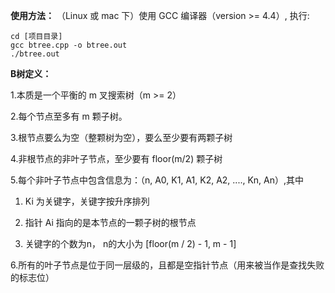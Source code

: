 **使用方法：**
（Linux 或 mac 下）使用 GCC 编译器（version >= 4.4）, 执行:

```shell
cd [项目目录]
gcc btree.cpp -o btree.out
./btree.out
```

**B树定义：**

1.本质是一个平衡的 m 叉搜索树（m >= 2）

2.每个节点至多有 m 颗子树。

3.根节点要么为空（整颗树为空），要么至少要有两颗子树

4.非根节点的非叶子节点，至少要有 floor(m/2) 颗子树

5.每个非叶子节点中包含信息为：（n, A0, K1, A1, K2, A2, ...., Kn, An）,其中

1) Ki 为关键字，关键字按升序排列

2) 指针 Ai 指向的是本节点的一颗子树的根节点

3) 关键字的个数为n， n的大小为 [floor(m / 2) - 1, m - 1]

6.所有的叶子节点是位于同一层级的，且都是空指针节点（用来被当作是查找失败的标志位）

